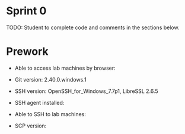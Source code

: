 # Sprint 0
TODO: Student to complete code and comments in the sections below.

# Prework
- Able to access lab machines by browser:

- Git version: 2.40.0.windows.1

- SSH version: OpenSSH_for_Windows_7.7p1, LibreSSL 2.6.5
- SSH agent installed: 
- Able to SSH to lab machines:
- SCP version:
